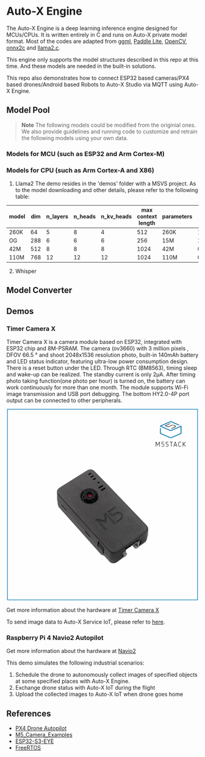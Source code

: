 # Auto-X Engine

The Auto-X Engine is a deep learning inference engine designed for MCUs/CPUs. It is written entirely in C and runs on Auto-X private model format. Most of the codes are adapted from [ggml](https://github.com/ggerganov/ggml), [Paddle Lite](https://github.com/PaddlePaddle/Paddle-Lite),
[OpenCV](https://github.com/opencv/opencv), [onnx2c](https://github.com/kraiskil/onnx2c) and [llama2.c](https://github.com/karpathy/llama2.c).

This engine only supports the model structures described in this repo at this time. And these models are needed in the built-in solutions.

This repo also demonstrates how to connect ESP32 based cameras/PX4 based drones/Android based Robots to Auto-X Studio via MQTT using Auto-X Engine.

## Model Pool

> **Note** The following models could be modified from the originial ones.
> We also provide guidelines and running code to customize and retrain the following models using your own data.

### Models for MCU (such as ESP32 and Arm Cortex-M)


### Models for CPU (such as Arm Cortex-A and X86)

1. Llama2
   The demo resides in the 'demos' folder with a MSVS project. As to the model downloading and other details, please refer to the following table:

| model | dim | n_layers | n_heads | n_kv_heads | max context length | parameters | val loss | download
| --- | --- | --- | --- | --- | --- | --- | --- | --- |
| 260K | 64 | 5 | 8 | 4 | 512 | 260K | 1.297 | [stories260K](https://huggingface.co/karpathy/tinyllamas/tree/main/stories260K)
| OG | 288 | 6 | 6 | 6 | 256 | 15M | 1.072 | [stories15M.bin](https://huggingface.co/karpathy/tinyllamas/resolve/main/stories15M.bin) |
| 42M| 512 | 8 | 8 | 8 | 1024 | 42M | 0.847 | [stories42M.bin](https://huggingface.co/karpathy/tinyllamas/resolve/main/stories42M.bin) |
| 110M| 768 | 12 | 12 | 12 | 1024 | 110M | 0.760 | [stories110M.bin](https://huggingface.co/karpathy/tinyllamas/resolve/main/stories110M.bin) |
   
2. Whisper

## Model Converter


## Demos

### Timer Camera X

Timer Camera X is a camera module based on ESP32, integrated with ESP32 chip and 8M-PSRAM. The camera (ov3660) with 3 million pixels , DFOV 66.5 ° and shoot 2048x1536 resolution photo, built-in 140mAh battery and LED status indicator, featuring ultra-low power consumption design. There is a reset button under the LED. Through RTC (BM8563), timing sleep and wake-up can be realized. The standby current is only 2μA. After timing photo taking function(one photo per hour) is turned on, the battery can work continuously for more than one month. The module supports Wi-Fi image transmission and USB port debugging. The bottom HY2.0-4P port output can be connected to other peripherals. 

<div  align="center">
  <img src="../assets/m5stacktimer.webp" width="500"/>
</div>

Get more information about the hardware at [Timer Camera X](https://docs.m5stack.com/en/unit/timercam_x)

To send image data to Auto-X Service IoT, please refer to [here](./demos/M5StackTimerCamera/).

###  Raspberry Pi 4 Navio2 Autopilot

Get more information about the hardware at [Navio2](https://docs.px4.io/main/en/flight_controller/raspberry_pi_navio2.html)

This demo simulates the following industrial scenarios:
1. Schedule the drone to autonomously collect images of specified objects at some specified places with Auto-X Engine.
2. Exchange drone status with Auto-X IoT during the flight
3. Upload the collected images to Auto-X IoT when drone goes home


## References

- [PX4 Drone Autopilot](https://github.com/PX4/PX4-Autopilot)
- [M5_Camera_Examples](https://github.com/m5stack/M5_Camera_Examples/tree/main)
- [ESP32-S3-EYE](https://github.com/W00ng/ESP32-S3-EYE)
- [FreeRTOS](https://github.com/FreeRTOS/FreeRTOS)